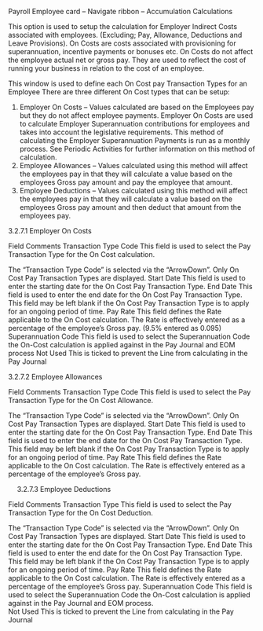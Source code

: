Payroll Employee card – Navigate ribbon – Accumulation Calculations 

This option is used to setup the calculation for Employer Indirect Costs associated with employees. (Excluding; Pay, Allowance, Deductions and Leave Provisions).  On Costs are costs associated with provisioning for superannuation, incentive payments or bonuses etc.  On Costs do not affect the employee actual net or gross pay.  They are used to reflect the cost of running your business in relation to the cost of an employee.

This window is used to define each On Cost pay Transaction Types for an Employee There are three different On Cost types that can be setup:

1.	Employer On Costs – Values calculated are based on the Employees pay but they do not affect employee payments.  Employer On Costs are used to calculate Employer Superannuation contributions for employees and takes into account the legislative requirements.  This method of calculating the Employer Superannuation Payments is run as a monthly process.  See Periodic Activities for further information on this method of calculation.
2.	Employee Allowances – Values calculated using this method will affect the employees pay in that they will calculate a value based on the employees Gross pay amount and pay the employee that amount.
3.	Employee Deductions – Values calculated using this method will affect the employees pay in that they will calculate a value based on the employees Gross pay amount and then deduct that amount from the employees pay.

3.2.7.1	Employer On Costs

 

Field	Comments
Transaction Type Code	This field is used to select the Pay Transaction Type for the On Cost calculation.

The “Transaction Type Code” is selected via the “ArrowDown”. Only On Cost Pay Transaction Types are displayed.
Start Date	This field is used to enter the starting date for the On Cost Pay Transaction Type.
End Date	This field is used to enter the end date for the On Cost Pay Transaction Type.  This field may be left blank if the On Cost Pay Transaction Type is to apply for an ongoing period of time.
Pay Rate	This field defines the Rate applicable to the On Cost calculation.  The Rate is effectively entered as a percentage of the employee’s Gross pay. (9.5% entered as 0.095)
Superannuation Code	This field is used to select the Superannuation Code the On-Cost calculation is applied against in the Pay Journal and EOM process
Not Used	This is ticked to prevent the Line from calculating in the Pay Journal

3.2.7.2	Employee Allowances

 

Field	Comments
Transaction Type Code	This field is used to select the Pay Transaction Type for the On Cost Allowance.

The “Transaction Type Code” is selected via the “ArrowDown”. Only On Cost Pay Transaction Types are displayed.
Start Date	This field is used to enter the starting date for the On Cost Pay Transaction Type.
End Date	This field is used to enter the end date for the On Cost Pay Transaction Type.  This field may be left blank if the On Cost Pay Transaction Type is to apply for an ongoing period of time.
Pay Rate	This field defines the Rate applicable to the On Cost calculation.  The Rate is effectively entered as a percentage of the employee’s Gross pay.

 
3.2.7.3	Employee Deductions

 

Field	Comments
Transaction Type	This field is used to select the Pay Transaction Type for the On Cost Deduction.

The “Transaction Type Code” is selected via the “ArrowDown”. Only On Cost Pay Transaction Types are displayed.
Start Date	This field is used to enter the starting date for the On Cost Pay Transaction Type.
End Date	This field is used to enter the end date for the On Cost Pay Transaction Type.  This field may be left blank if the On Cost Pay Transaction Type is to apply for an ongoing period of time.
Pay Rate	This field defines the Rate applicable to the On Cost calculation.  The Rate is effectively entered as a percentage of the employee’s Gross pay.
Superannuation Code	This field is used to select the Superannuation Code the On-Cost calculation is applied against in the Pay Journal and EOM process.  
Not Used	This is ticked to prevent the Line from calculating in the Pay Journal
 
